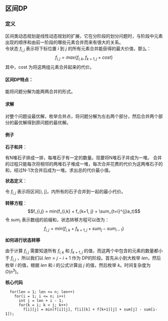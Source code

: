 ## 区间DP

### 定义
区间类动态规划是线性动态规划的扩展，它在分阶段的划分问题时，与阶段中元素出现的顺序和由前一阶段的哪些元素合并而来有很大的关系。  
令状态 $f_{i,j}$ 表示将下标位置 $i$ 到 $j$ 的所有元素合并能获得的最大价值，那么：
$$f_{i,j} = max\{f_{i,k}, f_{k+1,j} + cost \}$$
其中，cost 为将这两组元素合并起来的代价。

#### 区间DP特点：
能将问题分解为能两两合并的形式。

#### 求解
对整个问题设最优解，枚举合并点，将问题分解为左右两个部分，然后合并两个部分的最优解得到原问题的最优解。

#### 例子
**石子和并**：

有N堆石子排成一排，每堆石子有一定的数量。现要将N堆石子并成为一堆。
合并的过程只能每次将相邻的两堆石子堆成一堆，每次合并花费的代价为这两堆石子的和，经过N-1次合并后成为一堆。求出总的代价最小值。

**状态定义**：

令 $f_{i,j}$ 表示将区间[i, j]，内所有的石子合并到一起的最小代价。

**转移方程**：
$$f_{i,j} = min(f_{i,k} + f_{k+1, j} + \sum_{t=i}^{j}a_t)$$
令 $sum_i$ 表示数组的前缀和，状态转移方程可以改为：
$$ f_{i,j} = min(f_{i,k} + f_{k+1, j} + sum_j - sum_{i-1}) $$

**如何进行状态转移**

由于计算 $f_{i,j}$ 需要知道所有 $f_{i,k}$ 和 $f_{k+1,j}$ 的值，而这两个中包含的元素的数量都小于 $f_{i,j}$ ，所以我们以 $len = j-i+1$ 作为 DP的阶段。首先从小到大枚举 $len$，然后枚举 $i$ 的值，根据 $len$ 和 $i$ 的公式计算出 $j$ 的值，然后枚举 $k$。时间复杂度为 $O(n^3)$。

**核心代码**
```
  for(len = 1; len <= n; len++)
    for(i = 1; i <= n; i++)
      int j = len + i - 1;
      for(k = i; k < j; k++)
        f[i][j] = min(f[i][j], f[i][k] + f[k+1][j] + sum[j] - sum[i-1]);
```
